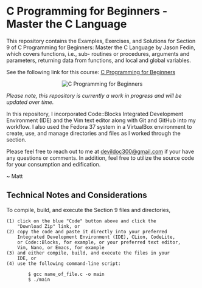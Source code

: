 # C Programming for Beginners - Master the C Language

This repository contains the Examples, Exercises, and Solutions
for Section 9 of C Programming for Beginners: Master the C
Language by Jason Fedin, which covers functions, i.e., sub-
routines or procedures, arguments and parameters, returning data 
from functions, and local and global variables.

See the following link for this course: <a href="https://www.udemy.com/course/c-programming-for-beginners-/" title="C Programming" target="_blank">C Programming for Beginners</a>

<p align="center">
    <img scr="https://learnprogramming.academy/wp-content/uploads/2023/01/1467808_f8c0-2.jpg" title="C Programming for Beginners">
</p>

<i>Please note, this repository is currently a work in progress 
and will be updated over time.</i>

In this repository, I incorporated Code::Blocks Integrated 
Development Environment (IDE) and the Vim text editor along
with Git and GitHub into my workflow. I also used the Fedora
37 system in a VirtualBox environment to create, use, and
manage directories and files as I worked through the section.

Please feel free to reach out to me at devildoc300@gmail.com
if your have any questions or comments. In addition, feel
free to utilize the source code for your consumption and
edification. 

~ Matt

Technical Notes and Considerations
------------------------------------------------------------------------

To compile, build, and execute the Section 9 files and directories,

    (1) click on the blue "Code" button above and click the
        "Download Zip" link, or
    (2) copy the code and paste it directly into your preferred
        Integrated Development Environment (IDE), CLion, CodeLite,
        or Code::Blocks, for example, or your preferred text editor,
        Vim, Nano, or Emacs, for example
    (3) and either compile, build, and execute the files in your 
        IDE, or
    (4) use the following command-line script:
    
            $ gcc name_of_file.c -o main
            $ ./main



